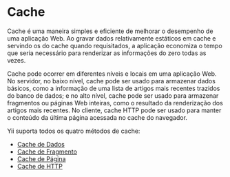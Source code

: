 Cache
=======

Cache é uma maneira simples e eficiente de melhorar o desempenho de uma aplicação Web. Ao gravar dados relativamente
estáticos em cache e servindo os do cache quando requisitados, a aplicação economiza o tempo que seria necessário para renderizar as informações do zero todas as vezes.

Cache pode ocorrer em diferentes níveis e locais em uma aplicação Web. No servidor, no baixo nível,
cache pode ser usado para armazenar dados básicos, como a informação de uma lista de artigos mais recentes trazidos
do banco de dados; e no alto nível, cache pode ser usado para armazenar fragmentos ou páginas Web inteiras, como o
resultado da renderização dos artigos mais recentes. No cliente, cache HTTP pode ser usado para manter o conteúdo da última página acessada no cache do navegador.

Yii suporta todos os quatro métodos de cache:
* [Cache de Dados](caching-data.md)
* [Cache de Fragmento](caching-fragment.md)
* [Cache de Página](caching-page.md)
* [Cache de HTTP](caching-http.md)
